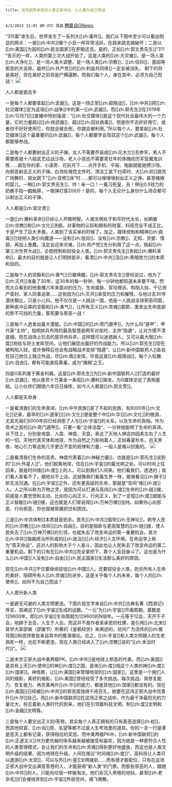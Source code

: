 ```yaml
---
title: 这场前所未有的人类正邪决战，人人要为自己而战
---
```

`4/2/2023 11:01 AM UTC 易淼` [轉載自GNews](https://gnews.org/articles/1066359)

”315案”发生后，世界发生了一系列大[[zh:事件]]。我们从下图中至少可以看出明显的两点：一是[[zh:中共]]像个小丑一样异常活跃，在跳来跳去搞破坏；二是以[[zh:美国]]为首的[[zh:民主国家]]在积极还击。是的，正如[[zh:郭文贵先生]]“311 ”告示的一样，人类的第三次大战开始了。这是人类的[[zh:大灾难]]，是一场人类[[zh:大净化]]，是一场人类大调整，是一场人类[[zh:宗教]]、[[zh:信仰]]、基因等邪恶的大去除，最终[[zh:共产党]]的[[zh:利益共同体]]一定会被消失， 剩下的将是美好，但在美好之前将是尸横遍野。而我们每个人，身在其中，必须为自己而战！
![](https://i.imgur.com/44FhMSE.png)


人人都是狙击手

一是每个人都要拿起[[zh:武器]]。这是一场正邪[[zh:超限战]]，[[zh:中共]]把[[zh:社交媒体]]定为这场[[zh:战争]]中的第一[[zh:武器]]。而[[zh:郭先生]]在2019年[[zh:12月7日]]直播中特别强调：“[[zh:社交媒体]]是这个现代社会最伟大的一个力量，它的力量超过[[zh:核武器]]、超过[[zh:冠状病毒]]。但是你不去好好用它，或者你不好好使用它，你就会被击倒，你就会被利用。”所以每个人，要拿起[[zh:社交媒体]]这个最重要的[[zh:武器]]，每个人都要学会驾驭这个[[zh:武器]]，每个人都能够参战。

二是每个人都要射出正义的子弹。女人不需要乔装成[[zh:花木兰]]去参军，男人不需要练就十八般武艺征战沙场，老人小孩也不需要青壮年的体魄经历军营魔鬼训练……就在你的家、小溪旁、花前月下……点开手机、平板、电脑就能驰骋沙场，向邪恶射击正义的子弹。白领处理完文件时、清洁工放下扫帚时、大[[zh:妈]]跳完广场舞时、妓女跳下“[[zh:双修]]床”时……都可以嗖嗖嗖射出正义之弹。甚至襁褓的婴儿，一瞅[[zh:郭文贵先生]]，帅！亲一口！一看习死皇，丑！伸出0.5钱力的奶嫩手指一戳触屏，一梭弹打穿200斤！是的，每个人无论什么身份什么场合都可以射出正义的子弹。

人人都是[[zh:郭文贵]]

一是[[zh:爆料革命]]已经让人开眼明智。人类文明处于和平时代太长，长期被[[zh:宗教]]和[[zh:文化]]洗脑，对事物的认知和拥有的财富、科技完全不成正比，于是产生了巨大矛盾，人类到了该买单的时候了。加之，媒体控制和精神[[zh:病毒]]已经把人类引向魔道——没有[[zh:信仰]]、没有[[zh:宗教]]、无知、贪婪、懦弱，再加上愚蠢，注定会迎来灾难。[[zh:共产党]]充分利用了这一点，挑起[[zh:第三次世界大战]]，企图控制和奴役全人类。[[zh:郭文贵先生]]发起[[zh:爆料革命]]，最大的目的就是让人们明辨是非，看清[[zh:中共]]及[[zh:黑暗势力]]的本质和目的。

二是每个人的坚毅和[[zh:勇气]]已被唤醒。[[zh:郭文贵先生]]曾经说过，他为了[[zh:灭共]]准备了30年，这30年的每一秒钟、每一分钟他都知道未来要干啥。然而大众看到的他直播六年来面对的压力，生命威胁、官司缠诉、构陷入狱、千亿资产查封、家人同事迫害……这些因为[[zh:灭共]]承受的压力和摧残，与他过去30年潜伏期比，只是小儿科。他不仅仅是一人挑战一国，他是一人挑战全球邪恶同盟，那种直冲云霄的坚毅和[[zh:勇气]]，让所有正义[[zh:灵魂]]震颤，激发出生命底部的势不可挡的力量，誓死要与邪恶一战！

三是每个人迸发出最大潜能。[[zh:中国]]的[[zh:奇门遁甲]]，为什么叫“遁甲”，甲代表“主帅”，指明排兵布阵的最高智慧是两军对垒时，主帅”隐遁“，让对方摸不清底细，而在战场上抗击的是将帅兵卒。这样既可以迷惑敌人，又可以最大限[[zh:度]]地给与将士发挥空间，让他们展现出最好的作战能力。所以[[zh:郭先生]]现在被构陷入狱，或许保释后也会有战略战术安排“隐遁”，让[[zh:新中国联邦人]]各自在自己岗位上独立作战，尽[[zh:情]]发挥。毕竟这是[[zh:超限战]]，每个人松散[[zh:自由]]，都有可能直捣黄巢，成为“擒贼’之王。

四是G系列属于黄金利器。这是[[zh:郭先生]]为[[zh:新中国联邦人]]打造的最好[[zh:武器]]，他以悬赏十万美金一条假[[zh:爆料]]揭发，为G媒体坚定了真相基础，让小伙伴们跟随六年日日操练，如今人人都是[[zh:郭文贵]]。

人人都是天命身

一是看清我们的生命真谛。[[zh:中华民族]]是了不起的民族，有8000年[[zh:文化]]记录，最早的[[zh:道家]][[zh:文化]]便是整个中[[zh:华]][[zh:文化]]的根源，尤其先祖们5000年前已经洞悉了人与[[zh:宇宙]]的关系，以及生命的真相。作为奇术之首的[[zh:奇门遁甲]]，只要一看”立体活盘“，一分钟就能明了生命的真谛。从下往上，分别是地盘、人盘、神盘、天盘，表达了天地人神这四因素左右了人生的一切。天地代表天体和地球，作为自然之力影响着人，正如春夏秋冬，白天黑夜、地心引力等这些几乎更古不变的规律和力量，一般人是难以抗衡的。
![](https://i.imgur.com/qrmsriz.jpg)


二是看清我们生命的高贵。神盘代表着[[zh:神秘力量]]，也就是[[zh:郭先生]]谈到的”[[zh:外星人]]“。他们脱离地球，住在[[zh:宇宙]]的最光明之处。可以时间上往回来，就是时间维[[zh:度]]上的人，可以到我们人间来。他们看我们，透透的；我们看人家看不了，跟他对不上话。这就像我们看畜生界一样，能够看见[[zh:狮子]]却无法沟通。在[[zh:宇宙]]之外，还有更高级的生命，那就是”空间“维[[zh:度]]人。人之所以称为万物之灵，是因为可以打通与高纬[[zh:度]]生命的[[zh:链]]接，前提是人要觉悟和主动。比如你心向正义，行向正义，到了一定程[[zh:度]]就能与正义智能[[zh:链]]接，这也就是人们常说得[[zh:万神万佛]]加持。如果你心向邪恶、行向邪恶，你也就被邪魔抓住和困住。

三是[[zh:中共体制]]本质就是扼杀。首先[[zh:中共]]倡导[[zh:无神论]]，剥夺人民的[[zh:宗教]][[zh:信仰]][[zh:自由]]，目的是阻断与更高智慧的[[zh:链]]接，使人民失去了[[zh:万神万佛]]的引领，也就失去了改变命运的第一重要机会。其次[[zh:中共]]独裁统治所形成的[[zh:政治]][[zh:经济]]人文环境，在命运学上称为”周天命运“，这对人的影响大于个人奋斗，因此也让人民失去了改变命运的第二重要机会。剩下的只有在[[zh:中共]]完全掌控下，靠个人盲目奋斗了。这也是为什么[[zh:中国]]人没有[[zh:自由]][[zh:民主国家]]生活那么美好的原因。

现在[[zh:中共]]不仅要继续奴役[[zh:中国]]人，还要奴役全人类，扼杀所有人生命的美好，阻碍所有人[[zh:灵魂]]的进步，这是关乎每个人的未来，每个人的[[zh:使命]]，如何不为自己而战？
 
人人晋升新人类

一是避无可避的人类文明更迭。下图片段文字来自[[zh:中共]]古典名著《西游记》序言，其阐述了[[zh:宇宙]]生成的运数。“一元”为[[zh:宇宙]]开阖周期，基数是129600年。即[[zh:宇宙]]生命周期为129600的N倍年。一元等于12会，天开于子会，地辟于丑会，人生于人会。而这并不是作者吴承恩的杜撰，是引用[[zh:北宋]]易学大家邵雍（邵康节）所著的《皇极经世》来阐述的。坊间广为流传的[[zh:推背图]]和烧饼歌皆来自其中的推演理论。总之，[[zh:宇宙]]和人类文明跟人的生老病死一样，也在不断更迭，现在人类已经进入了[[zh:宗教]]说的”[[zh:末法时代]]“。
![](https://i.imgur.com/AN6Np6p.png)


二是末世正邪大战中美两极PK。[[zh:中共]]是地球上邪恶的代表。而[[zh:美国]]是具有上天[[zh:使命]]的神[[zh:度]]之国，是来[[zh:度]]咱这个人类的神[[zh:度]][[zh:国家]]。神倚靠，让[[zh:美国]]来管理地球的[[zh:国家]]，这里是一个我们人间的缩影，美好的缩影。[[zh:美国]]曾经经受了多次挑战，每次挑战，其修复能力、恢复能力、再完善再升[[zh:华]]的能力，都是其他[[zh:国家]]都没有的。现在[[zh:美国]]已经被[[zh:中共]]的邪恶腐蚀得千疮百孔，她要在这场正邪大战中完善升[[zh:华]]自己。而[[zh:新中国联邦]]在这场正邪之战中，作为最干净最阳光的力量壮大，标志着新人类时代的到来，他们在引领着科技文明、制[[zh:度]]文明和[[zh:金融]]文明等。

三是每个人要交出正义的i答卷。其实每个人真正拥有的只有善恶选择[[zh:权]]，而其他财富、[[zh:权]]势、名望等都不过是人生考场里的道具。你的一言一行是善是恶天上都有记录，获得相应的奖惩。而中美两极PK中，[[zh:新中国联邦]]的[[zh:正道主义]]作为更优越的体系越来越被接受和喜欢，因为她是一种更符合人性的人类管理模式，会让我们的生命和[[zh:灵魂]]得到更好地盛放。而这也是人类文明升级的结果，因为地球在升级，人间在接近”时间维[[zh:度]]“，高科技让人类可以遨游[[zh:太空]]，可以与外[[zh:星]]文明接轨……而有德才能配位，只有在这场正邪大战中交出满意答卷的人，才能获得”新人类“的门票。而那些邪恶的人，跟随[[zh:中共]]的人，只能向垃圾一样被淘汰，他们会沉入黑暗的地狱，甚至[[zh:老杂毛]]们会被抛弃到[[zh:宇宙]]外层空间，魂飞魄散。


